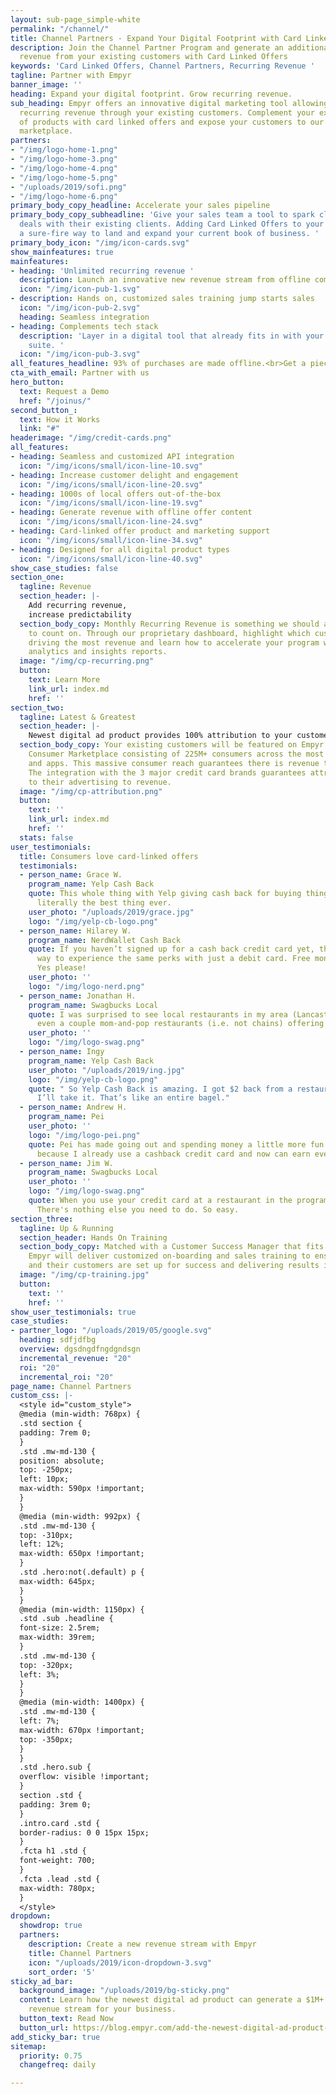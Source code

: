 ```yaml
---
layout: sub-page_simple-white
permalink: "/channel/"
title: Channel Partners - Expand Your Digital Footprint with Card Linked Offers
description: Join the Channel Partner Program and generate an additional $1M in recurring
  revenue from your existing customers with Card Linked Offers
keywords: 'Card Linked Offers, Channel Partners, Recurring Revenue '
tagline: Partner with Empyr
banner_image: ''
heading: Expand your digital footprint. Grow recurring revenue.
sub_heading: Empyr offers an innovative digital marketing tool allowing you to generate
  recurring revenue through your existing customers. Complement your existing suite
  of products with card linked offers and expose your customers to our exclusive consumer
  marketplace.
partners:
- "/img/logo-home-1.png"
- "/img/logo-home-3.png"
- "/img/logo-home-4.png"
- "/img/logo-home-5.png"
- "/uploads/2019/sofi.png"
- "/img/logo-home-6.png"
primary_body_copy_headline: Accelerate your sales pipeline
primary_body_copy_subheadline: 'Give your sales team a tool to spark closing more
  deals with their existing clients. Adding Card Linked Offers to your tool kit is
  a sure-fire way to land and expand your current book of business. '
primary_body_icon: "/img/icon-cards.svg"
show_mainfeatures: true
mainfeatures:
- heading: 'Unlimited recurring revenue '
  description: Launch an innovative new revenue stream from offline commerce.
  icon: "/img/icon-pub-1.svg"
- description: Hands on, customized sales training jump starts sales
  icon: "/img/icon-pub-2.svg"
  heading: Seamless integration
- heading: Complements tech stack
  description: 'Layer in a digital tool that already fits in with your digital product
    suite. '
  icon: "/img/icon-pub-3.svg"
all_features_headline: 93% of purchases are made offline.<br>Get a piece of the pie.
cta_with_email: Partner with us
hero_button:
  text: Request a Demo
  href: "/joinus/"
second_button_:
  text: How it Works
  link: "#"
headerimage: "/img/credit-cards.png"
all_features:
- heading: Seamless and customized API integration
  icon: "/img/icons/small/icon-line-10.svg"
- heading: Increase customer delight and engagement
  icon: "/img/icons/small/icon-line-20.svg"
- heading: 1000s of local offers out-of-the-box
  icon: "/img/icons/small/icon-line-19.svg"
- heading: Generate revenue with offline offer content
  icon: "/img/icons/small/icon-line-24.svg"
- heading: Card-linked offer product and marketing support
  icon: "/img/icons/small/icon-line-34.svg"
- heading: Designed for all digital product types
  icon: "/img/icons/small/icon-line-40.svg"
show_case_studies: false
section_one:
  tagline: Revenue
  section_header: |-
    Add recurring revenue,
    increase predictability
  section_body_copy: Monthly Recurring Revenue is something we should all be able
    to count on. Through our proprietary dashboard, highlight which customers are
    driving the most revenue and learn how to accelerate your program with our data
    analytics and insights reports.
  image: "/img/cp-recurring.png"
  button:
    text: Learn More
    link_url: index.md
    href: ''
section_two:
  tagline: Latest & Greatest
  section_header: |-
    Newest digital ad product provides 100% attribution to your customers
  section_body_copy: Your existing customers will be featured on Empyr's Exclusive
    Consumer Marketplace consisting of 225M+ consumers across the most popular websites
    and apps. This massive consumer reach guarantees there is revenue to be generated.
    The integration with the 3 major credit card brands guarantees attribution from
    to their advertising to revenue.
  image: "/img/cp-attribution.png"
  button:
    text: ''
    link_url: index.md
    href: ''
  stats: false
user_testimonials:
  title: Consumers love card-linked offers
  testimonials:
  - person_name: Grace W.
    program_name: Yelp Cash Back
    quote: This whole thing with Yelp giving cash back for buying things online is
      literally the best thing ever.
    user_photo: "/uploads/2019/grace.jpg"
    logo: "/img/yelp-cb-logo.png"
  - person_name: Hilarey W.
    program_name: NerdWallet Cash Back
    quote: If you haven’t signed up for a cash back credit card yet, this is a great
      way to experience the same perks with just a debit card. Free money every month?
      Yes please!
    user_photo: ''
    logo: "/img/logo-nerd.png"
  - person_name: Jonathan H.
    program_name: Swagbucks Local
    quote: I was surprised to see local restaurants in my area (Lancaster city, PA),
      even a couple mom-and-pop restaurants (i.e. not chains) offering 7% cash back!
    user_photo: ''
    logo: "/img/logo-swag.png"
  - person_name: Ingy
    program_name: Yelp Cash Back
    user_photo: "/uploads/2019/ing.jpg"
    logo: "/img/yelp-cb-logo.png"
    quote: " So Yelp Cash Back is amazing. I got $2 back from a restaurant in credit.
      I’ll take it. That’s like an entire bagel."
  - person_name: Andrew H.
    program_name: Pei
    user_photo: ''
    logo: "/img/logo-pei.png"
    quote: Pei has made going out and spending money a little more fun. Especially
      because I already use a cashback credit card and now can earn even more cashback.
  - person_name: Jim W.
    program_name: Swagbucks Local
    user_photo: ''
    logo: "/img/logo-swag.png"
    quote: When you use your credit card at a restaurant in the program, you get cashback!
      There's nothing else you need to do. So easy.
section_three:
  tagline: Up & Running
  section_header: Hands On Training
  section_body_copy: Matched with a Customer Success Manager that fits your team,
    Empyr will deliver customized on-boarding and sales training to ensure your team
    and their customers are set up for success and delivering results in 30 days.
  image: "/img/cp-training.jpg"
  button:
    text: ''
    href: ''
show_user_testimonials: true
case_studies:
- partner_logo: "/uploads/2019/05/google.svg"
  heading: sdfjdfbg
  overview: dgsdngdfngdgndsgn
  incremental_revenue: "20"
  roi: "20"
  incremental_roi: "20"
page_name: Channel Partners
custom_css: |-
  <style id="custom_style">
  @media (min-width: 768px) {
  .std section {
  padding: 7rem 0;
  }
  .std .mw-md-130 {
  position: absolute;
  top: -250px;
  left: 10px;
  max-width: 590px !important;
  }
  }
  @media (min-width: 992px) {
  .std .mw-md-130 {
  top: -310px;
  left: 12%;
  max-width: 650px !important;
  }
  .std .hero:not(.default) p {
  max-width: 645px;
  }
  }
  @media (min-width: 1150px) {
  .std .sub .headline {
  font-size: 2.5rem;
  max-width: 39rem;
  }
  .std .mw-md-130 {
  top: -320px;
  left: 3%;
  }
  }
  @media (min-width: 1400px) {
  .std .mw-md-130 {
  left: 7%;
  max-width: 670px !important;
  top: -350px;
  }
  }
  .std .hero.sub {
  overflow: visible !important;
  }
  section .std {
  padding: 3rem 0;
  }
  .intro.card .std {
  border-radius: 0 0 15px 15px;
  }
  .fcta h1 .std {
  font-weight: 700;
  }
  .fcta .lead .std {
  max-width: 780px;
  }
  </style>
dropdown:
  showdrop: true
  partners:
    description: Create a new revenue stream with Empyr
    title: Channel Partners
    icon: "/uploads/2019/icon-dropdown-3.svg"
    sort_order: '5'
sticky_ad_bar:
  background_image: "/uploads/2019/bg-sticky.png"
  content: Learn how the newest digital ad product can generate a $1M+ annual recurring
    revenue stream for your business.
  button_text: Read Now
  button_url: https://blog.empyr.com/add-the-newest-digital-ad-product-to-your-toolkit-and-generate-a-1m-annual-recurring-revenue-stream-to-your-business
add_sticky_bar: true
sitemap:
  priority: 0.75
  changefreq: daily

---
```


